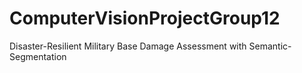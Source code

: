 # ComputerVisionProjectGroup12
Disaster-Resilient Military Base Damage Assessment with Semantic-Segmentation
